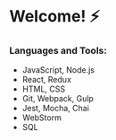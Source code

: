 # Welcome! ⚡


### Languages and Tools:

 - JavaScript, Node.js
 - React, Redux
 - HTML, CSS
 - Git, Webpack, Gulp
 - Jest, Mocha, Chai
 - WebStorm
 - SQL

<!--
**glazotca/glazotca** is a ✨ _special_ ✨ repository because its `README.md` (this file) appears on your GitHub profile.

Here are some ideas to get you started:

- 🔭 I’m currently working on ...
- 🌱 I’m currently learning ...
- 👯 I’m looking to collaborate on ...
- 🤔 I’m looking for help with ...
- 💬 Ask me about ...
- 📫 How to reach me: ...
- 😄 Pronouns: ...
- ⚡ Fun fact: ...
-->
